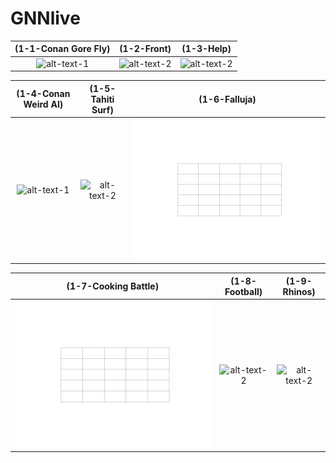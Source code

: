 # GNNlive

 (1-1-Conan Gore Fly)  |  (1-2-Front)  |  (1-3-Help)
:-------------------------:|:-------------------------:|:-------------------------:
![alt-text-1](pic/1-1-Front.gif "1-1-Front") |  ![alt-text-2](pic/1-2-Front.gif "1-2-Front") |  ![alt-text-2](pic/1-3-Help.gif "1-3-Help")

  (1-4-Conan Weird Al)  |  (1-5-Tahiti Surf)  |  (1-6-Falluja)
:-------------------------:|:-------------------------:|:-------------------------:
![alt-text-1](pic/viewport_result.gif "title-7") |  ![alt-text-2](pic/viewport_result.gif "title-8") |  ![alt-text-2](pic/1-6-Falluja.gif "1-6-Falluja")

  (1-7-Cooking Battle)  |  (1-8-Football)  |  (1-9-Rhinos)
:-------------------------:|:-------------------------:|:-------------------------:
![alt-text-1](pic/1-7-Cooking.gif "1-7-Cooking Battle") |  ![alt-text-2](pic/viewport_result.gif "title-5") |  ![alt-text-2](pic/viewport_result.gif "title-6")
